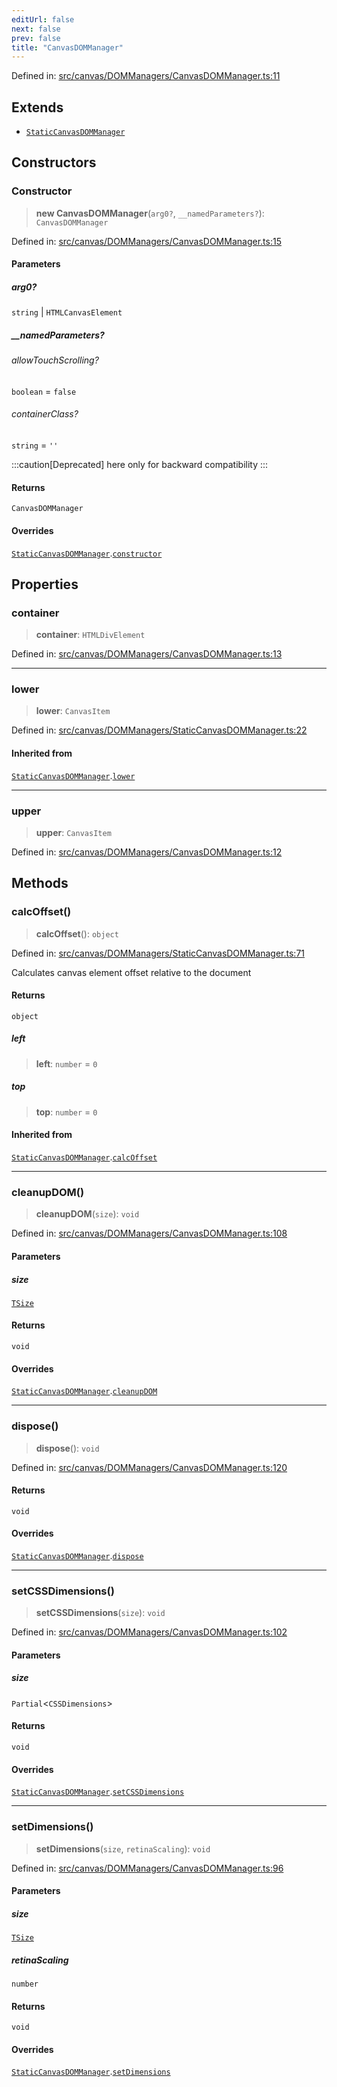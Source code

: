 ```yaml
---
editUrl: false
next: false
prev: false
title: "CanvasDOMManager"
---
```


Defined in: [src/canvas/DOMManagers/CanvasDOMManager.ts:11](https://github.com/fabricjs/fabric.js/blob/e114448a1bce9b68a3e1bba337bc0c83a35c1aa5/src/canvas/DOMManagers/CanvasDOMManager.ts#L11)

## Extends

- [`StaticCanvasDOMManager`](/api/classes/staticcanvasdommanager/)

## Constructors

### Constructor

> **new CanvasDOMManager**(`arg0?`, `__namedParameters?`): `CanvasDOMManager`

Defined in: [src/canvas/DOMManagers/CanvasDOMManager.ts:15](https://github.com/fabricjs/fabric.js/blob/e114448a1bce9b68a3e1bba337bc0c83a35c1aa5/src/canvas/DOMManagers/CanvasDOMManager.ts#L15)

#### Parameters

##### arg0?

`string` | `HTMLCanvasElement`

##### \_\_namedParameters?

###### allowTouchScrolling?

`boolean` = `false`

###### containerClass?

`string` = `''`

:::caution[Deprecated]
here only for backward compatibility
:::

#### Returns

`CanvasDOMManager`

#### Overrides

[`StaticCanvasDOMManager`](/api/classes/staticcanvasdommanager/).[`constructor`](/api/classes/staticcanvasdommanager/#constructor)

## Properties

### container

> **container**: `HTMLDivElement`

Defined in: [src/canvas/DOMManagers/CanvasDOMManager.ts:13](https://github.com/fabricjs/fabric.js/blob/e114448a1bce9b68a3e1bba337bc0c83a35c1aa5/src/canvas/DOMManagers/CanvasDOMManager.ts#L13)

***

### lower

> **lower**: `CanvasItem`

Defined in: [src/canvas/DOMManagers/StaticCanvasDOMManager.ts:22](https://github.com/fabricjs/fabric.js/blob/e114448a1bce9b68a3e1bba337bc0c83a35c1aa5/src/canvas/DOMManagers/StaticCanvasDOMManager.ts#L22)

#### Inherited from

[`StaticCanvasDOMManager`](/api/classes/staticcanvasdommanager/).[`lower`](/api/classes/staticcanvasdommanager/#lower)

***

### upper

> **upper**: `CanvasItem`

Defined in: [src/canvas/DOMManagers/CanvasDOMManager.ts:12](https://github.com/fabricjs/fabric.js/blob/e114448a1bce9b68a3e1bba337bc0c83a35c1aa5/src/canvas/DOMManagers/CanvasDOMManager.ts#L12)

## Methods

### calcOffset()

> **calcOffset**(): `object`

Defined in: [src/canvas/DOMManagers/StaticCanvasDOMManager.ts:71](https://github.com/fabricjs/fabric.js/blob/e114448a1bce9b68a3e1bba337bc0c83a35c1aa5/src/canvas/DOMManagers/StaticCanvasDOMManager.ts#L71)

Calculates canvas element offset relative to the document

#### Returns

`object`

##### left

> **left**: `number` = `0`

##### top

> **top**: `number` = `0`

#### Inherited from

[`StaticCanvasDOMManager`](/api/classes/staticcanvasdommanager/).[`calcOffset`](/api/classes/staticcanvasdommanager/#calcoffset)

***

### cleanupDOM()

> **cleanupDOM**(`size`): `void`

Defined in: [src/canvas/DOMManagers/CanvasDOMManager.ts:108](https://github.com/fabricjs/fabric.js/blob/e114448a1bce9b68a3e1bba337bc0c83a35c1aa5/src/canvas/DOMManagers/CanvasDOMManager.ts#L108)

#### Parameters

##### size

[`TSize`](/api/type-aliases/tsize/)

#### Returns

`void`

#### Overrides

[`StaticCanvasDOMManager`](/api/classes/staticcanvasdommanager/).[`cleanupDOM`](/api/classes/staticcanvasdommanager/#cleanupdom)

***

### dispose()

> **dispose**(): `void`

Defined in: [src/canvas/DOMManagers/CanvasDOMManager.ts:120](https://github.com/fabricjs/fabric.js/blob/e114448a1bce9b68a3e1bba337bc0c83a35c1aa5/src/canvas/DOMManagers/CanvasDOMManager.ts#L120)

#### Returns

`void`

#### Overrides

[`StaticCanvasDOMManager`](/api/classes/staticcanvasdommanager/).[`dispose`](/api/classes/staticcanvasdommanager/#dispose)

***

### setCSSDimensions()

> **setCSSDimensions**(`size`): `void`

Defined in: [src/canvas/DOMManagers/CanvasDOMManager.ts:102](https://github.com/fabricjs/fabric.js/blob/e114448a1bce9b68a3e1bba337bc0c83a35c1aa5/src/canvas/DOMManagers/CanvasDOMManager.ts#L102)

#### Parameters

##### size

`Partial`\<`CSSDimensions`\>

#### Returns

`void`

#### Overrides

[`StaticCanvasDOMManager`](/api/classes/staticcanvasdommanager/).[`setCSSDimensions`](/api/classes/staticcanvasdommanager/#setcssdimensions)

***

### setDimensions()

> **setDimensions**(`size`, `retinaScaling`): `void`

Defined in: [src/canvas/DOMManagers/CanvasDOMManager.ts:96](https://github.com/fabricjs/fabric.js/blob/e114448a1bce9b68a3e1bba337bc0c83a35c1aa5/src/canvas/DOMManagers/CanvasDOMManager.ts#L96)

#### Parameters

##### size

[`TSize`](/api/type-aliases/tsize/)

##### retinaScaling

`number`

#### Returns

`void`

#### Overrides

[`StaticCanvasDOMManager`](/api/classes/staticcanvasdommanager/).[`setDimensions`](/api/classes/staticcanvasdommanager/#setdimensions)
